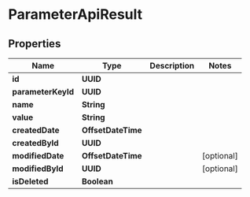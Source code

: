

# ParameterApiResult


## Properties

| Name | Type | Description | Notes |
|------------ | ------------- | ------------- | -------------|
|**id** | **UUID** |  |  |
|**parameterKeyId** | **UUID** |  |  |
|**name** | **String** |  |  |
|**value** | **String** |  |  |
|**createdDate** | **OffsetDateTime** |  |  |
|**createdById** | **UUID** |  |  |
|**modifiedDate** | **OffsetDateTime** |  |  [optional] |
|**modifiedById** | **UUID** |  |  [optional] |
|**isDeleted** | **Boolean** |  |  |



